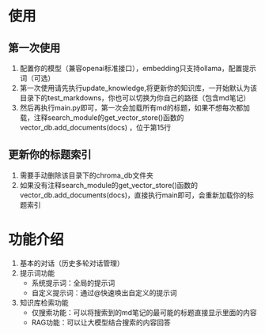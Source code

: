 # 使用

## 第一次使用
1. 配置你的模型（兼容openai标准接口），embedding只支持ollama，配置提示词（可选）
2. 第一次使用请先执行update_knowledge,将更新你的知识库，一开始默认为该目录下的test_markdowns，你也可以切换为你自己的路径（包含md笔记）
3. 然后再执行main.py即可，第一次会加载所有md的标题，如果不想每次都加载，注释search_module的get_vector_store()函数的vector_db.add_documents(docs) ，位于第15行

## 更新你的标题索引
1. 需要手动删除该目录下的chroma_db文件夹
2. 如果没有注释search_module的get_vector_store()函数的vector_db.add_documents(docs)，直接执行main即可，会重新加载你的标题索引

# 功能介绍
1. 基本的对话（历史多轮对话管理）
2. 提示词功能
    - 系统提示词：全局的提示词
    - 自定义提示词：通过@快速唤出自定义的提示词
3. 知识库检索功能
    - 仅搜索功能：可以将搜索到的md笔记的最可能的标题直接显示里面的内容
    - RAG功能：可以让大模型结合搜索的内容回答